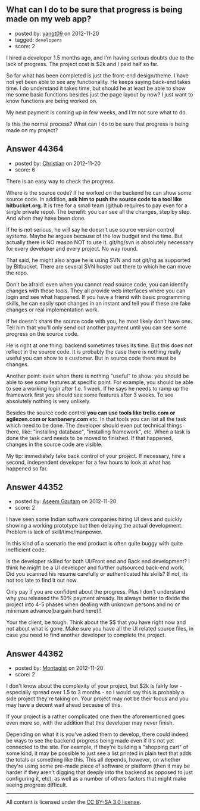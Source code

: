 ## What can I do to be sure that progress is being made on my web app?

- posted by: [yangt09](https://stackexchange.com/users/-1/21693-yangt09) on 2012-11-20
- tagged: `developers`
- score: 2

I hired a developer 1.5 months ago, and I'm having serious doubts due to the lack of progress. The project cost is $2k and I paid half so far. 

So far what has been completed is just the front-end design/theme. I have not yet been able to see any functionality. He keeps saying back-end takes time. I do understand it takes time, but should he at least be able to show me some basic functions besides just the page layout by now? I just want to know functions are being worked on.

My next payment is coming up in few weeks, and I'm not sure what to do.

Is this the normal process? What can I do to be sure that progress is being made on my project?




## Answer 44364

- posted by: [Christian](https://stackexchange.com/users/-1/9952-christian) on 2012-11-20
- score: 6

There is an easy way to check the progress.

Where is the source code? If he worked on the backend he can show some source code. In addition, **ask him to push the source code to a tool like bitbucket.org**. It is free for a small team (github requires to pay even for a single private repo). The benefit: you can see all the changes, step by step. And when they have been done.

If he is not serious, he will say he doesn't use source version control systems. Maybe he argues because of the low budget and the time. But actually there is NO reason NOT to use it. git/hg/svn is absolutely necessary for every developer and every project. No way round. 

That said, he might also argue he is using SVN and not git/hg as supported by Bitbucket. There are several SVN hoster out there to which he can move the repo. 

Don't be afraid: even when you cannot read source code, you can identify changes with these tools. They all provide web interfaces where you can login and see what happened. If you have a friend with basic programming skills, he can easily spot changes in an instant and tell you if these are fake changes or real implementation work.

If he doesn't share the source code with you, he most likely don't have one. Tell him that you'll only send out another payment until you can see some progress on the source code.

He is right at one thing: backend sometimes takes its time. But this does not reflect in the source code. It is probably the case there is nothing really useful you can show to a customer. But in source code there must be changes. 

Another point: even when there is nothing "useful" to show: you should be able to see *some* features at specific point. For example, you should be able to see a working login after f.e. 1 week. If he says he needs to ramp up the framework first you should see some features after 3 weeks. To see absolutely nothing is very unlikely.

Besides the source code control **you can use tools like trello.com or agilezen.com or kanbanery.com** etc. In that tools you can list all the task which need to be done. The developer should even put technical things there, like: "installing database", "installing framework", etc. When a task is done the task card needs to be moved to finished. If that happened, changes in the source code are visible.

My tip: immediately take back control of your project. If necessary, hire a second, independent developer for a few hours to look at what has happened so far.


## Answer 44352

- posted by: [Aseem Gautam](https://stackexchange.com/users/-1/17251-aseem-gautam) on 2012-11-20
- score: 2

I have seen some Indian software companies hiring UI devs and quickly showing a working prototype but then delaying the actual development. Problem is lack of skill/time/manpower. 

In this kind of a scenario the end product is often quite buggy with quite inefficient code. 

Is the developer skilled for both UI/Front end and Back end development? I think he might be a UI developer and further outsourced back-end work. Did you scanned his resume carefully or authenticated his skills? If not, its not too late to find it out now.

Only pay if you are confident about the progress. Plus I don't understand why you released the 50% payment already. Its always better to divide the project into 4-5 phases when dealing with unknown persons and no or minimum advance(bargain hard here)!!

Your the client, be tough. Think about the $$ that you have right now and not about what is gone. Make sure you have all the UI related source files, in case you need to find another developer to complete the project.


## Answer 44362

- posted by: [Montagist](https://stackexchange.com/users/-1/21698-montagist) on 2012-11-20
- score: 2

I don't know about the complexity of your project, but $2k is fairly low - especially spread over 1.5 to 3 months - so I would say this is probably a side project they're taking on. Your project may not be their focus and you may have a decent wait ahead because of this.

If your project is a rather complicated one then the aforementioned goes even more so, with the addition that this developer may never finish.

Depending on what it is you've asked them to develop, there could indeed be ways to see the backend progress being made even if it's not yet connected to the site. For example, if they're building a "shopping cart" of some kind, it may be possible to just see a list printed in plain text that adds the totals or something like this. This all depends, however, on whether they're using some pre-made piece of software or platform (then it may be harder if they aren't digging that deeply into the backend as opposed to just configuring it, etc), as well as a number of others factors that might make seeing progress difficult.



---

All content is licensed under the [CC BY-SA 3.0 license](https://creativecommons.org/licenses/by-sa/3.0/).
